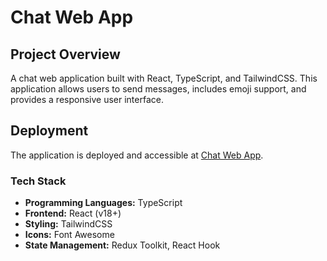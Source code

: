 # Chat Web App

## Project Overview
A chat web application built with React, TypeScript, and TailwindCSS. This application allows users to send messages, includes emoji support, and provides a responsive user interface.

## Deployment
The application is deployed and accessible at [Chat Web App](https://chat-web-app-seven-sooty.vercel.app/).

### Tech Stack
- **Programming Languages:** TypeScript
- **Frontend:** React (v18+)
- **Styling:** TailwindCSS
- **Icons:** Font Awesome
- **State Management:** Redux Toolkit, React Hook
